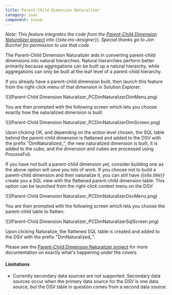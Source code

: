 ```yaml
---
title: Parent-Child Dimension Naturalizer
category: ssas
component: ssasm
---
```


_Note: This feature integrates the code from the [Parent-Child Dimension Naturalizer project](http://www.codeplex.com/PCDimNaturalize) into {{site.ms-designer}}. Special thanks go to Jon Burchel for permission to use that code._

The Parent-Child Dimension Naturalizer aids in converting parent-child dimensions into natural hierarchies. Natural hierarchies perform better primarily because aggregations can be built up a natural hierarchy, while aggregations can only be built at the leaf level of a parent-child hierarchy.

If you already have a parent-child dimension built, then launch this feature from the right-click menu of that dimension in Solution Explorer:

![](Parent-Child Dimension Naturalizer_PCDimNaturalizerDimMenu.png)

You are then prompted with the following screen which lets you choose exactly how the naturalized dimension is built:

![](Parent-Child Dimension Naturalizer_PCDimNaturalizerDimScreen.png)

Upon clicking OK, and depending on the action level chosen, the SQL table behind the parent-child dimension is flattened and added to the DSV with the prefix "DimNaturalized_", the new naturalized dimension is built, it is added to the cube, and the dimension and cubes are processed using ProcessFull.


If you have not built a parent-child dimension yet, consider building one as the above option will save you lots of work. If you choose not to build a parent-child dimension and then naturalize it, you can still have *{{site.title}}* create you a SQL view with the flattened parent-child dimension table. This option can be launched from the right-click context menu on the DSV:

![](Parent-Child Dimension Naturalizer_PCDimNaturalizerDsvMenu.png)

You are then prompted with the following screen which lets you choose the parent-child table to flatten:

![](Parent-Child Dimension Naturalizer_PCDimNaturalizerSqlScreen.png)

Upon clicking Naturalize, the flattened SQL table is created and added to the DSV with the prefix "DimNaturalized_".


Please see the [Parent-Child Dimension Naturalizer project](http://www.codeplex.com/PCDimNaturalize) for more documentation on exactly what's happening under the covers.

#### Limitations

* Currently secondary data sources are not supported. Secondary data sources occur when the primary data source for the DSV is one data source, but the DSV table in question comes from a second data source.
